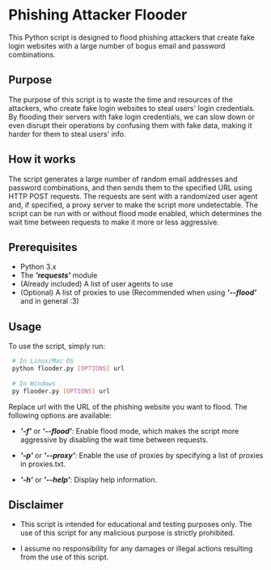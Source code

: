 # Phishing Attacker Flooder

This Python script is designed to flood phishing attackers that create fake login websites with a large number of bogus email and password combinations.

## Purpose

The purpose of this script is to waste the time and resources of the attackers, who create fake login websites to steal users' login credentials. By flooding their servers with fake login credentials, we can slow down or even disrupt their operations by confusing them with fake data, making it harder for them to steal users' info.

## How it works

The script generates a large number of random email addresses and password combinations, and then sends them to the specified URL using HTTP POST requests. The requests are sent with a randomized user agent and, if specified, a proxy server to make the script more undetectable. The script can be run with or without flood mode enabled, which determines the wait time between requests to make it more or less aggressive.

## Prerequisites

* Python 3.x
* The ***'requests'*** module
* (Already included) A list of user agents to use
* (Optional) A list of proxies to use (Recommended when using ***'--flood'*** and in general :3)

## Usage

To use the script, simply run:

```bash
 # In Linux/Mac OS
 python flooder.py [OPTIONS] url
 
 # In Windows
 py flooder.py [OPTIONS] url
```

Replace url with the URL of the phishing website you want to flood. The following options are available:

* ***'-f'*** or ***'--flood'***: Enable flood mode, which makes the script more aggressive by disabling the wait time between requests.

* ***'-p'*** or ***'--proxy'***: Enable the use of proxies by specifying a list of proxies in proxies.txt.

* ***'-h'*** or ***'--help'***: Display help information.

## Disclaimer

* This script is intended for educational and testing purposes only. The use of this script for any malicious purpose is strictly prohibited. 

* I assume no responsibility for any damages or illegal actions resulting from the use of this script.

